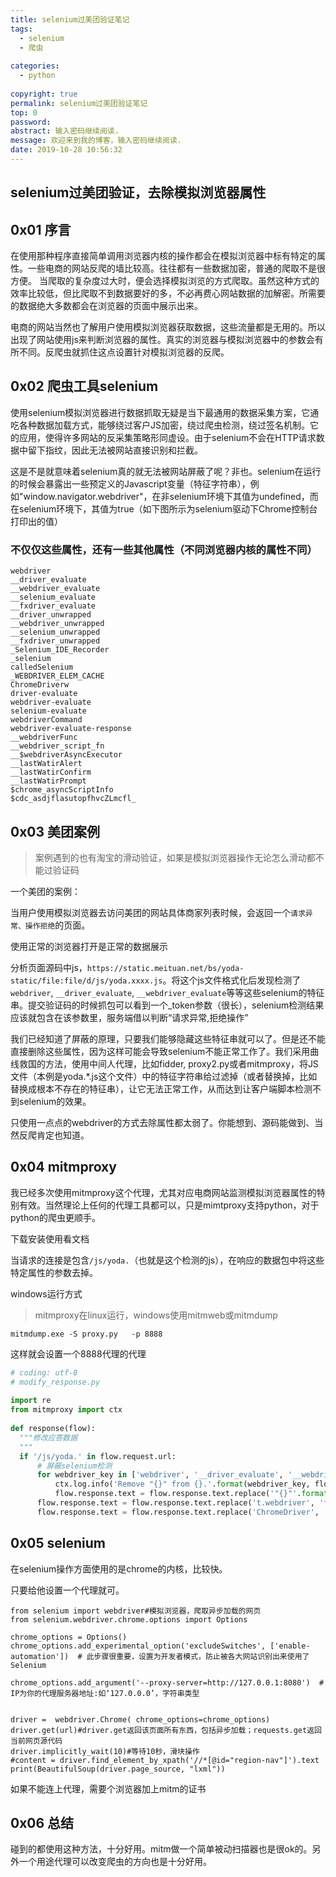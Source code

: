 ```yaml
---
title: selenium过美团验证笔记
tags:
  - selenium
  - 爬虫
  
categories:
  - python
 
copyright: true
permalink: selenium过美团验证笔记
top: 0
password: 
abstract: 输入密码继续阅读.
message: 欢迎来到我的博客，输入密码继续阅读.
date: 2019-10-28 10:56:32
---
```


## selenium过美团验证，去除模拟浏览器属性
<!--more-->

## 0x01 序言

在使用那种程序直接简单调用浏览器内核的操作都会在模拟浏览器中标有特定的属性。一些电商的网站反爬的墙比较高。往往都有一些数据加密，普通的爬取不是很方便。
当爬取的复杂度过大时，便会选择模拟浏览的方式爬取。虽然这种方式的效率比较低，但比爬取不到数据要好的多，不必再费心网站数据的加解密。所需要的数据绝大多数都会在浏览器的页面中展示出来。

电商的网站当然也了解用户使用模拟浏览器获取数据，这些流量都是无用的。所以出现了网站使用js来判断浏览器的属性。真实的浏览器与模拟浏览器中的参数会有所不同。反爬虫就抓住这点设置针对模拟浏览器的反爬。

## 0x02 爬虫工具selenium

使用selenium模拟浏览器进行数据抓取无疑是当下最通用的数据采集方案，它通吃各种数据加载方式，能够绕过客户JS加密，绕过爬虫检测，绕过签名机制。它的应用，使得许多网站的反采集策略形同虚设。由于selenium不会在HTTP请求数据中留下指纹，因此无法被网站直接识别和拦截。

这是不是就意味着selenium真的就无法被网站屏蔽了呢？非也。selenium在运行的时候会暴露出一些预定义的Javascript变量（特征字符串），例如"window.navigator.webdriver"，在非selenium环境下其值为undefined，而在selenium环境下，其值为true（如下图所示为selenium驱动下Chrome控制台打印出的值）

### 不仅仅这些属性，还有一些其他属性（不同浏览器内核的属性不同）

```
webdriver  
__driver_evaluate  
__webdriver_evaluate  
__selenium_evaluate  
__fxdriver_evaluate  
__driver_unwrapped  
__webdriver_unwrapped  
__selenium_unwrapped  
__fxdriver_unwrapped  
_Selenium_IDE_Recorder  
_selenium  
calledSelenium  
_WEBDRIVER_ELEM_CACHE  
ChromeDriverw  
driver-evaluate  
webdriver-evaluate  
selenium-evaluate  
webdriverCommand  
webdriver-evaluate-response  
__webdriverFunc  
__webdriver_script_fn  
__$webdriverAsyncExecutor  
__lastWatirAlert  
__lastWatirConfirm  
__lastWatirPrompt  
$chrome_asyncScriptInfo  
$cdc_asdjflasutopfhvcZLmcfl_  
```


## 0x03 美团案例

>案例遇到的也有淘宝的滑动验证，如果是模拟浏览器操作无论怎么滑动都不能过验证码

一个美团的案例：

当用户使用模拟浏览器去访问美团的网站具体商家列表时候，会返回一个`请求异常、操作拒绝`的页面。

使用正常的浏览器打开是正常的数据展示

分析页面源码中js，`https://static.meituan.net/bs/yoda-static/file:file/d/js/yoda.xxxx.js`。将这个js文件格式化后发现检测了`webdriver`, `__driver_evaluate`, `__webdriver_evaluate`等等这些selenium的特征串。提交验证码的时候抓包可以看到一个_token参数（很长），selenium检测结果应该就包含在该参数里，服务端借以判断“请求异常,拒绝操作”

我们已经知道了屏蔽的原理，只要我们能够隐藏这些特征串就可以了。但是还不能直接删除这些属性，因为这样可能会导致selenium不能正常工作了。我们采用曲线救国的方法，使用中间人代理，比如fidder, proxy2.py或者mitmproxy，将JS文件（本例是yoda.*.js这个文件）中的特征字符串给过滤掉（或者替换掉，比如替换成根本不存在的特征串），让它无法正常工作，从而达到让客户端脚本检测不到selenium的效果。

只使用一点点的webdriver的方式去除属性都太弱了。你能想到、源码能做到、当然反爬肯定也知道。

## 0x04 mitmproxy

我已经多次使用mitmproxy这个代理，尤其对应电商网站监测模拟浏览器属性的特别有效。当然理论上任何的代理工具都可以，只是mimtproxy支持python，对于python的爬虫更顺手。

下载安装使用看文档

当请求的连接是包含`/js/yoda.`（也就是这个检测的js），在响应的数据包中将这些特定属性的参数去掉。

windows运行方式
> mitmproxy在linux运行，windows使用mitmweb或mitmdump

```
mitmdump.exe -S proxy.py   -p 8888
```
这样就会设置一个8888代理的代理

```proxy.py
# coding: utf-8  
# modify_response.py  
  
import re  
from mitmproxy import ctx  
    
def response(flow):  
  """修改应答数据 
  """  
  if '/js/yoda.' in flow.request.url:  
      # 屏蔽selenium检测  
      for webdriver_key in ['webdriver', '__driver_evaluate', '__webdriver_evaluate', '__selenium_evaluate', '__fxdriver_evaluate', '__driver_unwrapped', '__webdriver_unwrapped', '__selenium_unwrapped', '__fxdriver_unwrapped', '_Selenium_IDE_Recorder', '_selenium', 'calledSelenium', '_WEBDRIVER_ELEM_CACHE', 'ChromeDriverw', 'driver-evaluate', 'webdriver-evaluate', 'selenium-evaluate', 'webdriverCommand', 'webdriver-evaluate-response', '__webdriverFunc', '__webdriver_script_fn', '__$webdriverAsyncExecutor', '__lastWatirAlert', '__lastWatirConfirm', '__lastWatirPrompt', '$chrome_asyncScriptInfo', '$cdc_asdjflasutopfhvcZLmcfl_']:  
          ctx.log.info('Remove "{}" from {}.'.format(webdriver_key, flow.request.url))  
          flow.response.text = flow.response.text.replace('"{}"'.format(webdriver_key), '"NO-SUCH-ATTR"')  
      flow.response.text = flow.response.text.replace('t.webdriver', 'false')  
      flow.response.text = flow.response.text.replace('ChromeDriver', '') 
```

## 0x05 selenium

在selenium操作方面使用的是chrome的内核，比较快。

只要给他设置一个代理就可。

```
from selenium import webdriver#模拟浏览器，爬取异步加载的网页
from selenium.webdriver.chrome.options import Options

chrome_options = Options()
chrome_options.add_experimental_option('excludeSwitches', ['enable-automation'])  # 此步骤很重要，设置为开发者模式，防止被各大网站识别出来使用了Selenium

chrome_options.add_argument('--proxy-server=http://127.0.0.1:8080')  # IP为你的代理服务器地址:如‘127.0.0.0’，字符串类型


driver =  webdriver.Chrome( chrome_options=chrome_options)
driver.get(url)#driver.get返回该页面所有东西，包括异步加载；requests.get返回当前网页源代码
driver.implicitly_wait(10)#等待10秒，滑块操作
#content = driver.find_element_by_xpath('//*[@id="region-nav"]').text
print(BeautifulSoup(driver.page_source, "lxml"))
```

如果不能连上代理，需要个浏览器加上mitm的证书


## 0x06 总结

碰到的都使用这种方法，十分好用。mitm做一个简单被动扫描器也是很ok的。另外一个用途代理可以改变爬虫的方向也是十分好用。

















